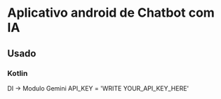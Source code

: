 # Aplicativo android de Chatbot com IA


## Usado

### Kotlin

DI -> Modulo Gemini
API_KEY = 'WRITE YOUR_API_KEY_HERE'
